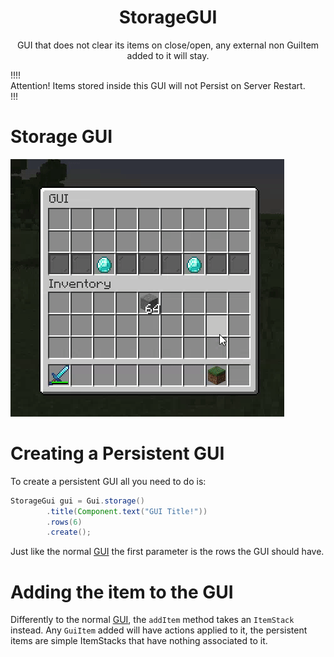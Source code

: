 <center><h1>StorageGUI</h1></center>
<center>
<p>GUI that does not clear its items on close/open, any external non GuiItem added to it will stay.</p>
</center>

!!!!  
Attention! Items stored inside this GUI will not Persist on Server Restart.  
!!!

# Storage GUI

![](./assets/ezgif-6-0f0b0eb384f3.gif)

# Creating a Persistent GUI

To create a persistent GUI all you need to do is:

```java
StorageGui gui = Gui.storage()
        .title(Component.text("GUI Title!"))
        .rows(6)
        .create();
```

Just like the normal [GUI](gui.md) the first parameter is the rows the GUI should have.

# Adding the item to the GUI

Differently to the normal [GUI](gui.md), the `addItem` method takes an `ItemStack` instead. Any `GuiItem` added will have actions applied to it, the persistent items are simple ItemStacks that have nothing associated to it.
